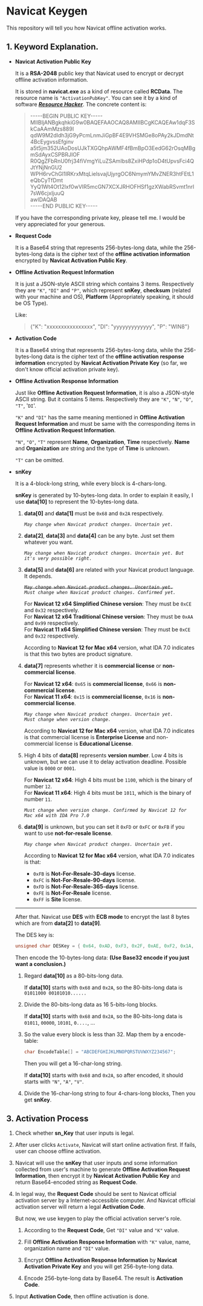 # Navicat Keygen

  This repository will tell you how Navicat offline activation works.

## 1. Keyword Explanation.

  * __Navicat Activation Public Key__

    It is a __RSA-2048__ public key that Navicat used to encrypt or decrypt offline activation information.

    It is stored in __navicat.exe__ as a kind of resource called __RCData__. The resource name is `"ActivationPubKey"`. You can see it by a kind of software [___Resource Hacker___](http://www.angusj.com/resourcehacker/). The concrete content is:

    > -----BEGIN PUBLIC KEY-----  
    > MIIBIjANBgkqhkiG9w0BAQEFAAOCAQ8AMIIBCgKCAQEAw1dqF3SkCaAAmMzs889I  
    > qdW9M2dIdh3jG9yPcmLnmJiGpBF4E9VHSMGe8oPAy2kJDmdNt4BcEygvssEfginv  
    > a5t5jm352UAoDosUJkTXGQhpAWMF4fBmBpO3EedG62rOsqMBgmSdAyxCSPBRJIOF  
    > R0QgZFbRnU0frj34fiVmgYiLuZSAmIbs8ZxiHPdp1oD4tUpvsFci4QJtYNjNnGU2  
    > WPH6rvChGl1IRKrxMtqLielsvajUjyrgOC6NmymYMvZNER3htFEtL1eQbCyTfDmt  
    > YyQ1Wt4Ot12lxf0wVIR5mcGN7XCXJRHOFHSf1gzXWabRSvmt1nrl7sW6cjxljuuQ  
    > awIDAQAB  
    > -----END PUBLIC KEY-----  

    If you have the corresponding private key, please tell me. I would be very appreciated for your generous.

  * __Request Code__

    It is a Base64 string that represents 256-bytes-long data, while the 256-bytes-long data is the cipher text of the __offline activation information__ encrypted by __Navicat Activation Public Key__.

  * __Offline Activation Request Information__

    It is just a JSON-style ASCII string which contains 3 items. Respectively they are `"K"`, `"DI"` and `"P"`, which represent __snKey__, __checksum__ (related with your machine and OS), __Platform__ (Appropriately speaking, it should be OS Type).

    Like:  
    > {"K": "xxxxxxxxxxxxxxxx", "DI": "yyyyyyyyyyyyy", "P": "WIN8"}

  * __Activation Code__

    It is a Base64 string that represents 256-bytes-long data, while the 256-bytes-long data is the cipher text of the __offline activation response information__ encrypted by __Navicat Activation Private Key__ (so far, we don't know official activation private key).

  * __Offline Activation Response Information__

    Just like __Offline Activation Request Information__, it is also a JSON-style ASCII string. But it contains 5 items. Respectively they are `"K"`, `"N"`, `"O"`, `"T"`, '`DI`'.

    `"K"` and `"DI"` has the same meaning mentioned in __Offline Activation Request Information__ and must be same with the corresponding items in __Offline Activation Request Information__.

    `"N"`, `"O"`, `"T"` represent __Name__, __Organization__, __Time__ respectively. __Name__ and __Organization__ are string and the type of __Time__ is unknown.

    `"T"` can be omitted.

  * __snKey__

    It is a 4-block-long string, while every block is 4-chars-long.

    __snKey__ is generated by 10-bytes-long data. In order to explain it easily, I use __data[10]__ to represent the 10-bytes-long data.

    1. __data[0]__ and __data[1]__ must be `0x68` and `0x2A` respectively.

       _`May change when Navicat product changes. Uncertain yet.`_  

    2. __data[2]__, __data[3]__ and __data[4]__ can be any byte. Just set them whatever you want.

       _`May change when Navicat product changes. Uncertain yet. But it's very possible right.`_  

    3. __data[5]__ and __data[6]__ are related with your Navicat product language. It depends.

       ~~_`May change when Navicat product changes. Uncertain yet.`_~~  
       _`Must change when Navicat product changes. Confirmed yet.`_

       For __Navicat 12 x64 Simplified Chinese version__: They must be `0xCE` and `0x32` respectively.  
       For __Navicat 12 x64 Traditional Chinese version__: They must be `0xAA` and `0x99` respectively.  
       For __Navicat 11 x64 Simplified Chinese version__: They must be `0xCE` and `0x32` respectively.  

       According to __Navicat 12 for Mac x64__ version, what IDA 7.0 indicates is that this two bytes are product signature.

    4. __data[7]__ represents whether it is __commercial license__ or __non-commercial license__.

       For __Navicat 12 x64__: `0x65` is __commercial license__, `0x66` is __non-commercial license__.  
       For __Navicat 11 x64__: `0x15` is __commercial license__, `0x16` is __non-commercial license__.  

       _`May change when Navicat product changes. Uncertain yet.`_  
       _`Must change when version change.`_  

       According to __Navicat 12 for Mac x64__ version, what IDA 7.0 indicates is that commercial license is __Enterprise License__ and non-commercial license is __Educational License__.

    5. High 4 bits of __data[8]__ represents __version number__. Low 4 bits is unknown, but we can use it to delay activation deadline. Possible value is `0000` or `0001`.

       For __Navicat 12 x64__: High 4 bits must be `1100`, which is the binary of number `12`.  
       For __Navicat 11 x64__: High 4 bits must be `1011`, which is the binary of number `11`.  

       _`Must change when version change. Confirmed by Navicat 12 for Mac x64 with IDA Pro 7.0`_  

    6. __data[9]__ is unknown, but you can set it `0xFD` or `0xFC` or `0xFB` if you want to use __not-for-resale license__.

       _`May change when Navicat product changes. Uncertain yet.`_  

       According to __Navicat 12 for Mac x64__ version, what IDA 7.0 indicates is that:

       * `0xFB` is __Not-For-Resale-30-days__ license.  
       * `0xFC` is __Not-For-Resale-90-days__ license.  
       * `0xFD` is __Not-For-Resale-365-days__ license.  
       * `0xFE` is __Not-For-Resale__ license.  
       * `0xFF` is __Site__ license.  

    -----------------

    After that. Navicat use __DES__ with __ECB mode__ to encrypt the last 8 bytes which are from __data[2]__ to __data[9]__.

    The DES key is:

    ```cpp
    unsigned char DESKey = { 0x64, 0xAD, 0xF3, 0x2F, 0xAE, 0xF2, 0x1A, 0x27 };
    ```

    Then encode the 10-bytes-long data: __(Use Base32 encode if you just want a conclusion.)__

    1. Regard __data[10]__ as a 80-bits-long data.

       If __data[10]__ starts with `0x68` and `0x2A`, so the 80-bits-long data is `01011000 00101010......`

    2. Divide the 80-bits-long data as 16 5-bits-long blocks.

       If __data[10]__ starts with `0x68` and `0x2A`, so the 80-bits-long data is `01011`, `00000`, `10101`, `0....`, ...

    3. So the value every block is less than 32. Map them by a encode-table:

       ```cpp
       char EncodeTable[] = "ABCDEFGHIJKLMNOPQRSTUVWXYZ234567";
       ```

       Then you will get a 16-char-long string.

       If __data[10]__ starts with `0x68` and `0x2A`, so after encoded, it should starts with `"N"`, `"A"`, `"V"`.

    4. Divide the 16-char-long string to four 4-chars-long blocks, Then you get __snKey__.

## 3. Activation Process

  1. Check whether __sn_Key__ that user inputs is legal.

  2. After user clicks `Activate`, Navicat will start online activation first. If fails, user can choose offline activation.

  3. Navicat will use the __snKey__ that user inputs and some information collected from user's machine to generate __Offline Activation Request Information__, then encrypt it by __Navicat Activation Public Key__ and return Base64-encoded string as __Request Code__.

  4. In legal way, the __Request Code__ should be sent to Navicat official activation server by a Internet-accessible computer. And Navicat official activation server will return a legal __Activation Code__.

     But now, we use keygen to play the official activation server's role.

     1. According to the __Request Code__, Get `"DI"` value and `"K"` value.

     2. Fill __Offline Activation Response Information__ with `"K"` value, name, organization name and `"DI"` value.

     3. Encrypt __Offline Activation Response Information__ by __Navicat Activation Private Key__ and you will get 256-byte-long data.

     4. Encode 256-byte-long data by Base64. The result is __Activation Code__.

  5. Input __Activation Code__, then offline activation is done.
